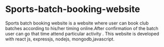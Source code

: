 # Sports-batch-booking-website
Sports batch booking website is a website where user can book club batches according to his/her timing online.After confirmation of the batch user can go that time attend particular activity . This website is developed with react js, expressjs, nodejs, mongodb,javascript.
